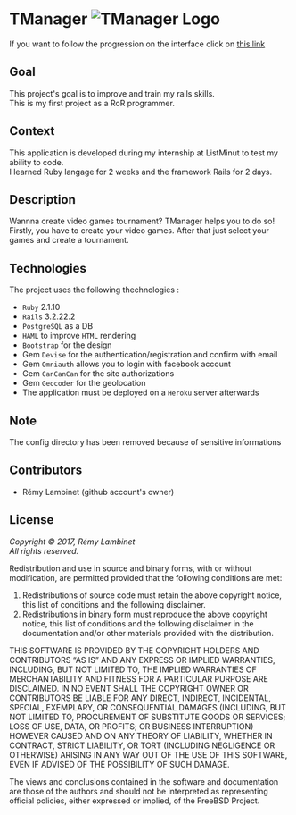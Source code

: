 # TManager ![TManager Logo](http://tmanager.lambre.me/assets/logo/Tmanagerfull.png)

If you want to follow the progression on the interface click on [this link](http://tmanager.lambre.me)

## Goal

This project's goal is to improve and train my rails skills.  
This is my first project as a RoR programmer.

## Context

This application is developed during my internship at ListMinut to test my ability to code.  
I learned Ruby langage for 2 weeks and the framework Rails for 2 days.

## Description

Wannna create video games tournament? TManager helps you to do so!  
Firstly, you have to create your video games. After that just select your games and create a tournament.

## Technologies

The project uses the following thechnologies : 
 * `Ruby` 2.1.10
 * `Rails` 3.2.22.2
 * `PostgreSQL` as a DB
 * `HAML` to improve `HTML` rendering
 * `Bootstrap` for the design
 * Gem `Devise` for the authentication/registration and confirm with email
 * Gem `Omniauth` allows you to login with facebook account
 * Gem `CanCanCan` for the site authorizations
 * Gem `Geocoder` for the geolocation
 * The application must be deployed on a `Heroku` server afterwards
 
## Note

 The config directory has been removed because of sensitive informations

## Contributors

 * Rémy Lambinet (github account's owner)

## License

_Copyright © 2017, Rémy Lambinet_  
_All rights reserved._

Redistribution and use in source and binary forms, with or without
modification, are permitted provided that the following conditions are met: 

1. Redistributions of source code must retain the above copyright notice, this
   list of conditions and the following disclaimer. 
2. Redistributions in binary form must reproduce the above copyright notice,
   this list of conditions and the following disclaimer in the documentation
   and/or other materials provided with the distribution. 

THIS SOFTWARE IS PROVIDED BY THE COPYRIGHT HOLDERS AND CONTRIBUTORS “AS IS” AND
ANY EXPRESS OR IMPLIED WARRANTIES, INCLUDING, BUT NOT LIMITED TO, THE IMPLIED
WARRANTIES OF MERCHANTABILITY AND FITNESS FOR A PARTICULAR PURPOSE ARE
DISCLAIMED. IN NO EVENT SHALL THE COPYRIGHT OWNER OR CONTRIBUTORS BE LIABLE FOR
ANY DIRECT, INDIRECT, INCIDENTAL, SPECIAL, EXEMPLARY, OR CONSEQUENTIAL DAMAGES
(INCLUDING, BUT NOT LIMITED TO, PROCUREMENT OF SUBSTITUTE GOODS OR SERVICES;
LOSS OF USE, DATA, OR PROFITS; OR BUSINESS INTERRUPTION) HOWEVER CAUSED AND
ON ANY THEORY OF LIABILITY, WHETHER IN CONTRACT, STRICT LIABILITY, OR TORT
(INCLUDING NEGLIGENCE OR OTHERWISE) ARISING IN ANY WAY OUT OF THE USE OF THIS
SOFTWARE, EVEN IF ADVISED OF THE POSSIBILITY OF SUCH DAMAGE.

The views and conclusions contained in the software and documentation are those
of the authors and should not be interpreted as representing official policies, 
either expressed or implied, of the FreeBSD Project.